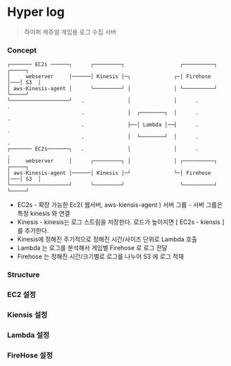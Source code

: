 Hyper log
=========

> 하이퍼 캐쥬얼 게임용 로그 수집 서버

### Concept

```
┌─────── EC2s ──────┐      ┌─────────┐                  ┌──────────┐   ┌─────┐   
│     webserver     │──────│ Kinesis │─┐              ┌─│ Firehose │───│ S3  │
│ aws-Kinesis-agent │      └─────────┘ │              │ └──────────┘   └─────┘
└───────────────────┘   .              │              │      .            .
                        .              │  ┌────────┐  │      .            .
                        .              ├──│ Lambda │──┤      .            .
                        .              │  └────────┘  │      .            .
┌─────── EC2s───────┐   .              │              │      .            .
│     webserver     │      ┌─────────┐ │              │ ┌──────────┐   ┌─────┐
│ aws-Kinesis-agent │──────│ Kinesis │─┘              └─│ Firehose │───│ S3  │
└───────────────────┘      └─────────┘                  └──────────┘   └─────┘     
```
- EC2s - 확장 가능한 Ec2( 웹서버, aws-kiensis-agent ) 서버 그룹 - 서버 그룹은 특정 kinesis 와 연결
- Kinesis - kinesis는 로그 스트림을 저장한다. 로드가 높아지면 [ EC2s - kiensis ] 를 추가한다.
- Kinesis에 정해진 주기적으로 정해진 시간/사이즈 단위로 Lambda 호출
- Lambda 는 로그를 분석해서 게임별 Firehose 로 로그 전달
- Firehose 는 정해진 시간/크기별로 로그를 나누어 S3 에 로그 적재

### Structure
### EC2 설정
### Kiensis 설정
### Lambda 설정
### FireHose 설정
